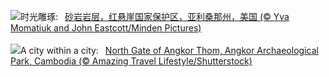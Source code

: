 ![](https://www.bing.com/th?id=OHR.VermilionCliffs_ZH-CN3945784250_UHD.jpg&w=1000)时光雕琢:&nbsp;&ensp;[砂岩岩层，红悬崖国家保护区，亚利桑那州，美国 (© Yva Momatiuk and John Eastcott/Minden Pictures)](https://www.bing.com/th?id=OHR.VermilionCliffs_ZH-CN3945784250_UHD.jpg)
<br><br/>
![](https://www.bing.com/th?id=OHR.AngkorPark_EN-US8869976296_UHD.jpg&w=1000)A city within a city:&nbsp;&ensp;[North Gate of Angkor Thom, Angkor Archaeological Park, Cambodia (© Amazing Travel Lifestyle/Shutterstock)](https://www.bing.com/th?id=OHR.AngkorPark_EN-US8869976296_UHD.jpg)
<br><br/>
